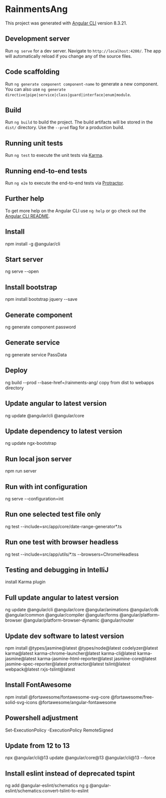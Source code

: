 # RainmentsAng

This project was generated with [Angular CLI](https://github.com/angular/angular-cli) version 8.3.21.

## Development server

Run `ng serve` for a dev server. Navigate to `http://localhost:4200/`. The app will automatically reload if you change any of the source files.

## Code scaffolding

Run `ng generate component component-name` to generate a new component. You can also use `ng generate directive|pipe|service|class|guard|interface|enum|module`.

## Build

Run `ng build` to build the project. The build artifacts will be stored in the `dist/` directory. Use the `--prod` flag for a production build.

## Running unit tests

Run `ng test` to execute the unit tests via [Karma](https://karma-runner.github.io).

## Running end-to-end tests

Run `ng e2e` to execute the end-to-end tests via [Protractor](http://www.protractortest.org/).

## Further help

To get more help on the Angular CLI use `ng help` or go check out the [Angular CLI README](https://github.com/angular/angular-cli/blob/master/README.md).

## Install
npm install -g @angular/cli

## Start server
ng serve --open

## Install bootstrap
npm install bootstrap jquery --save

## Generate component
ng generate component password

## Generate service
ng generate service PassData

## Deploy
ng build --prod --base-href=/rainments-ang/
copy from dist to webapps directory

## Update angular to latest version
ng update @angular/cli @angular/core

## Update dependency to latest version
ng update ngx-bootstrap

## Run local json server
npm run server

## Run with int configuration
ng serve --configuration=int

## Run one selected test file only
ng test --include=src/app/core/date-range-generator*.ts

## Run one test with browser headless
ng test --include=src/app/utils/*.ts --browsers=ChromeHeadless

## Testing and debugging in IntelliJ
install Karma plugin

## Full update angular to latest version
ng update @angular/cli @angular/core @angular/animations @angular/cdk @angular/common  @angular/compiler @angular/forms @angular/platform-browser @angular/platform-browser-dynamic @angular/router

## Update dev software to latest version
npm install @types/jasmine@latest @types/node@latest codelyzer@latest karma@latest karma-chrome-launcher@latest karma-cli@latest karma-jasmine@latest karma-jasmine-html-reporter@latest jasmine-core@latest jasmine-spec-reporter@latest protractor@latest tslint@latest webpack@latest rxjs-tslint@latest

## Install FontAwesome
npm install @fortawesome/fontawesome-svg-core @fortawesome/free-solid-svg-icons @fortawesome/angular-fontawesome

## Powershell adjustment
Set-ExecutionPolicy -ExecutionPolicy RemoteSigned

## Update from 12 to 13
npx @angular/cli@13 update @angular/core@13 @angular/cli@13 --force

## Install eslint instead of deprecated tspint
ng add @angular-eslint/schematics
ng g @angular-eslint/schematics:convert-tslint-to-eslint

